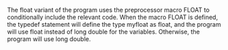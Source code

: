 
The float variant of the program uses the preprocessor macro FLOAT to conditionally include the relevant code. When the macro FLOAT is defined, the typedef statement will define the type myfloat as float, and the program will use float instead of long double for the variables. Otherwise, the program will use long double.
